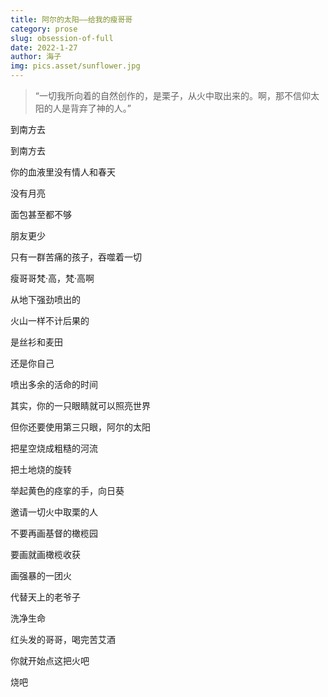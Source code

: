 ```yaml
---
title: 阿尔的太阳——给我的瘦哥哥
category: prose
slug: obsession-of-full
date: 2022-1-27
author: 海子
img: pics.asset/sunflower.jpg
---
```


> “一切我所向着的自然创作的，是栗子，从火中取出来的。啊，那不信仰太阳的人是背弃了神的人。”
>
> <!-- end -->

到南方去

到南方去

你的血液里没有情人和春天

没有月亮

面包甚至都不够

朋友更少

只有一群苦痛的孩子，吞噬着一切

瘦哥哥梵·高，梵·高啊

从地下强劲喷出的

火山一样不计后果的

是丝衫和麦田

还是你自己

喷出多余的活命的时间



其实，你的一只眼睛就可以照亮世界

但你还要使用第三只眼，阿尔的太阳

把星空烧成粗糙的河流

把土地烧的旋转

举起黄色的痉挛的手，向日葵

邀请一切火中取栗的人

不要再画基督的橄榄园

要画就画橄榄收获

画强暴的一团火

代替天上的老爷子

洗净生命



红头发的哥哥，喝完苦艾酒

你就开始点这把火吧

烧吧